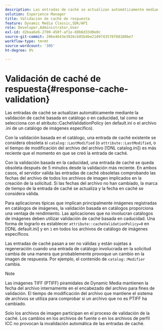 ```yaml
---
description: Las entradas de caché se actualizan automáticamente mediante la validación de caché basada en catálogo o en caducidad, tal como se selecciona con el atributo CacheValidationPolicy (en default.ini o en el archivo .ini de un catálogo de imágenes específico).
solution: Experience Manager
title: Validación de caché de respuesta
feature: Dynamic Media Classic,SDK/API
role: Developer,Administrator,User
exl-id: d2baa6e6-2700-450f-af1e-88b6d33d0e0c
source-git-commit: 206e4643e3926cb85b4be2189743578f88180be7
workflow-type: tm+mt
source-wordcount: '305'
ht-degree: 0%

---
```


# Validación de caché de respuesta{#response-cache-validation}

Las entradas de caché se actualizan automáticamente mediante la validación de caché basada en catálogo o en caducidad, tal como se selecciona con el atributo::CacheValidationPolicy (en default.ini o el archivo .ini de un catálogo de imágenes específico).

Con la validación basada en el catálogo, una entrada de caché existente se considera obsoleta si `catalog::LastModified` (o `attribute::LastModified`, o el tiempo de modificación del archivo del archivo [!DNL catalog.ini]) es más reciente que el momento en que se creó la entrada de caché.

Con la validación basada en la caducidad, una entrada de caché se queda obsoleta después de 5 minutos desde la validación más reciente. En ambos casos, el servidor valida las entradas de caché obsoletas comprobando las fechas del archivo de todos los archivos de imagen implicados en la creación de la solicitud. Si las fechas del archivo no han cambiado, la marca de tiempo de la entrada de caché se actualiza y la fecha en caché se considera válida.

Para aplicaciones típicas que implican principalmente imágenes registradas en catálogos de imágenes, la validación basada en catálogos proporciona una ventaja de rendimiento. Las aplicaciones que no involucran catálogos de imágenes deben utilizar validación de caché basada en caducidad. Una forma de lograrlo es establecer `attribute::cacheValidationPolicy=0` en [!DNL default.ini] y en `1` en todos los archivos de catálogo de imágenes específicos.

Las entradas de caché pasan a ser no válidas y están sujetas a regeneración cuando una entrada de catálogo involucrada en la solicitud cambia de una manera que probablemente provoque un cambio en la imagen de respuesta. Por ejemplo, el contenido de `catalog::Modifier` cambia.

>[!NOTE]
>
>Las imágenes TIFF (PTIFF) piramidales de Dynamic Media mantienen la fecha del archivo internamente en el encabezado del archivo para fines de validación. El tiempo de modificación del archivo que mantiene el sistema de archivos se utiliza para comprobar si un archivo que no es PTIFF ha cambiado.

Solo los archivos de imagen participan en el proceso de validación de la caché. Los cambios en los archivos de fuente o en los archivos de perfil ICC no provocan la invalidación automática de las entradas de caché.
